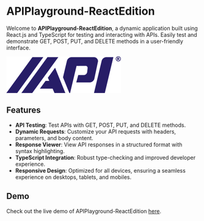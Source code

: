 # APIPlayground-ReactEdition

Welcome to **APIPlayground-ReactEdition**, a dynamic application built using React.js and TypeScript for testing and interacting with APIs. Easily test and demonstrate GET, POST, PUT, and DELETE methods in a user-friendly interface.

![APIPlayground-ReactEdition](./src/Images/Logo.png)

## Features

- **API Testing**: Test APIs with GET, POST, PUT, and DELETE methods.
- **Dynamic Requests**: Customize your API requests with headers, parameters, and body content.
- **Response Viewer**: View API responses in a structured format with syntax highlighting.
- **TypeScript Integration**: Robust type-checking and improved developer experience.
- **Responsive Design**: Optimized for all devices, ensuring a seamless experience on desktops, tablets, and mobiles.

## Demo

Check out the live demo of APIPlayground-ReactEdition [here](https://Subaiyal-Rehan.github.io/APIPlayground-ReactEdition).
